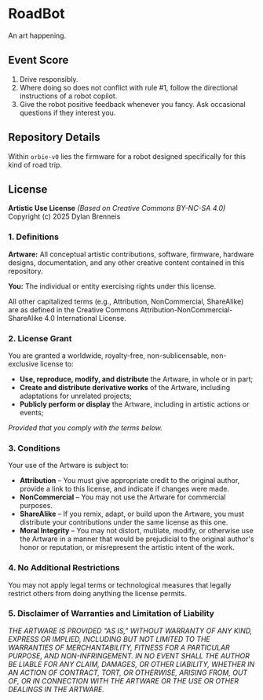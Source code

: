 # RoadBot

An art happening.

## Event Score

1. Drive responsibly.
2. Where doing so does not conflict with rule #1, follow the directional instructions of a robot copilot.
3. Give the robot positive feedback whenever you fancy. Ask occasional questions if they interest you.

## Repository Details

Within `orbie-v0` lies the firmware for a robot designed specifically for this kind of road trip.

## License

**Artistic Use License** *(Based on Creative Commons BY-NC-SA 4.0)*  
Copyright (c) 2025 Dylan Brenneis

### 1. Definitions

**Artware:** All conceptual artistic contributions, software, firmware, hardware designs, documentation, and any other creative content contained in this repository.

**You:** The individual or entity exercising rights under this license.

All other capitalized terms (e.g., Attribution, NonCommercial, ShareAlike) are as defined in the Creative Commons Attribution-NonCommercial-ShareAlike 4.0 International License.

### 2. License Grant

You are granted a worldwide, royalty-free, non-sublicensable, non-exclusive license to:

- **Use, reproduce, modify, and distribute** the Artware, in whole or in part;
- **Create and distribute derivative works** of the Artware, including adaptations for unrelated projects;
- **Publicly perform or display** the Artware, including in artistic actions or events;

*Provided that you comply with the terms below.*

### 3. Conditions

Your use of the Artware is subject to:

- **Attribution** – You must give appropriate credit to the original author, provide a link to this license, and indicate if changes were made.
- **NonCommercial** – You may not use the Artware for commercial purposes.
- **ShareAlike** – If you remix, adapt, or build upon the Artware, you must distribute your contributions under the same license as this one.
- **Moral Integrity** – You may not distort, mutilate, modify, or otherwise use the Artware in a manner that would be prejudicial to the original author's honor or reputation, or misrepresent the artistic intent of the work.

### 4. No Additional Restrictions

You may not apply legal terms or technological measures that legally restrict others from doing anything the license permits.

### 5. Disclaimer of Warranties and Limitation of Liability

*THE ARTWARE IS PROVIDED "AS IS," WITHOUT WARRANTY OF ANY KIND, EXPRESS OR IMPLIED, INCLUDING BUT NOT LIMITED TO THE WARRANTIES OF MERCHANTABILITY, FITNESS FOR A PARTICULAR PURPOSE, AND NON-INFRINGEMENT. IN NO EVENT SHALL THE AUTHOR BE LIABLE FOR ANY CLAIM, DAMAGES, OR OTHER LIABILITY, WHETHER IN AN ACTION OF CONTRACT, TORT, OR OTHERWISE, ARISING FROM, OUT OF, OR IN CONNECTION WITH THE ARTWARE OR THE USE OR OTHER DEALINGS IN THE ARTWARE.*